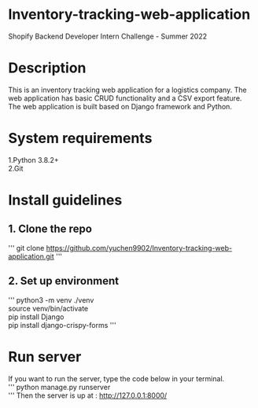 # Inventory-tracking-web-application
Shopify Backend Developer Intern Challenge - Summer 2022
# Description 
This is an inventory tracking web application for a logistics company. The web application has basic CRUD functionality and a CSV export feature.\
The web application is built based on Django framework and Python.
# System requirements
1.Python 3.8.2+\
2.Git
# Install guidelines
## 1. Clone the repo 
'''
git clone https://github.com/yuchen9902/Inventory-tracking-web-application.git
'''

## 2. Set up environment
'''
python3 -m venv ./venv\
source venv/bin/activate\
pip install Django\
pip install django-crispy-forms
'''
# Run server 
If you want to run the server, type the code below in your terminal.\
'''
python manage.py runserver\
'''
Then the server is up at : http://127.0.0.1:8000/




